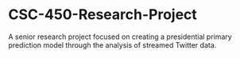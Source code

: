 # CSC-450-Research-Project
A senior research project focused on creating a presidential primary prediction model through the analysis of streamed Twitter data. 
